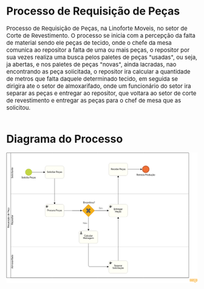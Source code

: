 # Processo de Requisição de Peças

<div style="font-size:15px;">
Processo de Requisição de Peças, na Linoforte Moveis, no setor de Corte de Revestimento. O processo se inicia com a percepção da falta de material sendo ele peças de tecido, onde o chefe da mesa comunica ao repositor a falta de uma ou mais peças, o repositor por sua vezes realiza uma busca pelos paletes de peças "usadas", ou seja, ja abertas, e nos paletes de peças "novas", ainda lacradas, nao encontrando as peça solicitada, o repositor ira calcular a quantidade de metros que falta daquele determinado tecido, em seguida se dirigira ate o setor de almoxarifado, onde um funcionário do setor ira separar as peças e entregar ao repositor, que voltara ao setor de corte de revestimento e entregar as peças para o chef de mesa que as solicitou.
</div>
<br/>

# Diagrama do Processo

![Processo de Requisição de Peças](./Requisi%C3%A7%C3%A3o%20de%20Pe%C3%A7a%20Diagrama.png)